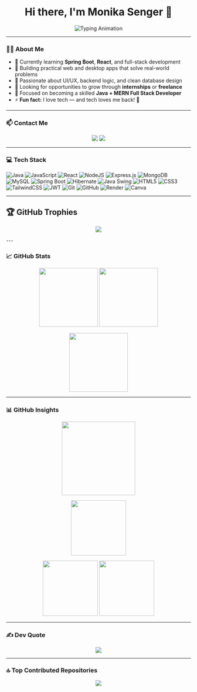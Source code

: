 <!-- Monika Senger -->
<h1 align="center">Hi there, I'm Monika Senger 👋</h1>

<p align="center">
  <img src="https://readme-typing-svg.herokuapp.com?font=Fira+Code&weight=600&pause=1000&center=true&vCenter=true&width=700&lines=MCA+Graduate+%7C+Java+%26+MERN+Stack+Developer;Passionate+about+Web+%26+Desktop+Applications;Currently+Learning+Spring+Boot+%26+Advanced+React;Full+Stack+Developer+in+Progress+🚀;Open+to+Internships+%26+Collaboration+🤝" alt="Typing Animation" />
</p>

---

### 👩‍💻 About Me

- 🌱 Currently learning **Spring Boot**, **React**, and full-stack development  
- 🔭 Building practical web and desktop apps that solve real-world problems  
- 🧠 Passionate about UI/UX, backend logic, and clean database design  
- 🤝 Looking for opportunities to grow through **internships** or **freelance**  
- 🎯 Focused on becoming a skilled **Java + MERN Full Stack Developer**  
- ⚡ **Fun fact:** I love tech — and tech loves me back! 💙

---

### 📫 Contact Me

<p align="center">
  <a href="https://linkedin.com/in/monikasenger"><img src="https://img.shields.io/badge/LinkedIn-%230077B5.svg?style=for-the-badge&logo=linkedin&logoColor=white" /></a>
  <a href="mailto:msenger054@gmail.com"><img src="https://img.shields.io/badge/Email-D14836?style=for-the-badge&logo=gmail&logoColor=white" /></a>
</p>

---

### 💻 Tech Stack

![Java](https://img.shields.io/badge/Java-%23ED8B00.svg?style=for-the-badge&logo=openjdk&logoColor=white)
![JavaScript](https://img.shields.io/badge/JavaScript-%23323330.svg?style=for-the-badge&logo=javascript&logoColor=%23F7DF1E)
![React](https://img.shields.io/badge/React-%2320232a.svg?style=for-the-badge&logo=react&logoColor=%2361DAFB)
![NodeJS](https://img.shields.io/badge/Node.js-6DA55F?style=for-the-badge&logo=node.js&logoColor=white)
![Express.js](https://img.shields.io/badge/Express.js-%23404d59.svg?style=for-the-badge&logo=express&logoColor=%2361DAFB)
![MongoDB](https://img.shields.io/badge/MongoDB-%234ea94b.svg?style=for-the-badge&logo=mongodb&logoColor=white)
![MySQL](https://img.shields.io/badge/MySQL-4479A1.svg?style=for-the-badge&logo=mysql&logoColor=white)
![Spring Boot](https://img.shields.io/badge/SpringBoot-%236DB33F.svg?style=for-the-badge&logo=spring&logoColor=white)
![Hibernate](https://img.shields.io/badge/Hibernate-59666C?style=for-the-badge&logo=Hibernate&logoColor=white)
![Java Swing](https://img.shields.io/badge/Swing-AWT-green?style=for-the-badge)
![HTML5](https://img.shields.io/badge/HTML5-%23E34F26.svg?style=for-the-badge&logo=html5&logoColor=white)
![CSS3](https://img.shields.io/badge/CSS3-%231572B6.svg?style=for-the-badge&logo=css3&logoColor=white)
![TailwindCSS](https://img.shields.io/badge/TailwindCSS-%2338B2AC.svg?style=for-the-badge&logo=tailwind-css&logoColor=white)
![JWT](https://img.shields.io/badge/JWT-black?style=for-the-badge&logo=JSON%20web%20tokens)
![Git](https://img.shields.io/badge/Git-%23F05033.svg?style=for-the-badge&logo=git&logoColor=white)
![GitHub](https://img.shields.io/badge/GitHub-%23121011.svg?style=for-the-badge&logo=github&logoColor=white)
![Render](https://img.shields.io/badge/Render-%46E3B7.svg?style=for-the-badge&logo=render&logoColor=white)
![Canva](https://img.shields.io/badge/Canva-%2300C4CC.svg?style=for-the-badge&logo=canva&logoColor=white)

---


## 🏆 GitHub Trophies

<p align="center">
<img src="https://github-profile-trophy.vercel.app/?username=monikasenger&theme=radical&no-frame=false&no-bg=false&margin-w=4"/>
</p>
---

### 📈 GitHub Stats

<p align="center">
  <img src="https://github-readme-stats.vercel.app/api?username=monikasenger&theme=gruvbox&show_icons=true" height="160" />
  <img src="https://github-readme-stats.vercel.app/api/top-langs/?username=monikasenger&layout=compact&theme=gruvbox" height="160" />
</p>

<p align="center">
  <img src="https://github-readme-streak-stats.herokuapp.com/?user=monikasenger&theme=gruvbox&hide_border=false" height="160"/>
</p>

---


### 📊 GitHub Insights

<p align="center">
  <img src="https://github-profile-summary-cards.vercel.app/api/cards/profile-details?username=monikasenger&theme=github_dark" height="200"/>
</p>

<p align="center">
  <img src="https://github-profile-summary-cards.vercel.app/api/cards/productive-time?username=monikasenger&theme=github_dark&utcOffset=+5.5" height="150"/>
</p>

<p align="center">
  <img src="https://github-profile-summary-cards.vercel.app/api/cards/repos-per-language?username=monikasenger&theme=github_dark" height="150"/>
  <img src="https://github-profile-summary-cards.vercel.app/api/cards/most-commit-language?username=monikasenger&theme=github_dark" height="150"/>
</p>


---

### ✍️ Dev Quote

<p align="center">
  <img src="https://quotes-github-readme.vercel.app/api?type=horizontal&theme=radical" />
</p>

---

### 🔝 Top Contributed Repositories

<p align="center">
  <img src="https://github-contributor-stats.vercel.app/api?username=monikasenger&limit=5&theme=dark&combine_all_yearly_contributions=true" />
</p>

